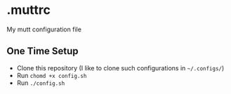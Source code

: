 # .muttrc

My mutt configuration file

## One Time Setup
- Clone this repository (I like to clone such configurations in `~/.configs/`)
- Run `chomd +x config.sh`
- Run `./config.sh`

